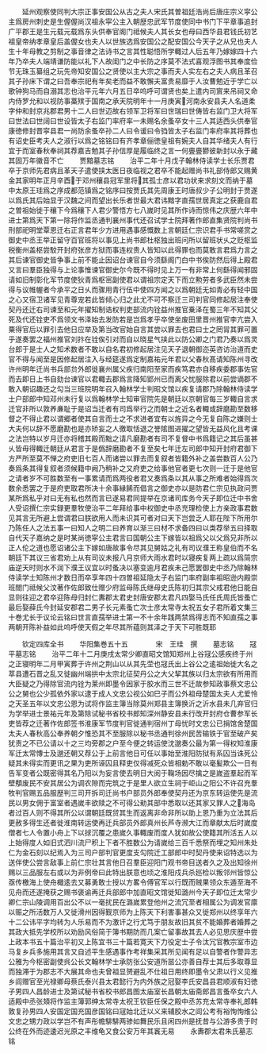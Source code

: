 <!-- { "loadSidebar": true } -->
　　延州观察使同判大宗正事安国公从古之夫人宋氏其曽祖廷浩尚后唐庄宗义寜公主爲房州刺史是生偓偓尚汉祖永寜公主入朝歴忠武军节度使同中书门下平章事追封广平郡王是生元载元载爲东头供奉官阁门祗候夫人其长女也母曰西华县君钱氏初艺祖皇帝纳孝章皇后盖偓女也夫人以世族选爲安国公之配安国公今天子之从兄也夫人生十年母教之剪制之事音律之法诗书之言其性聪悟所学輙过人后五年乃嫁嫁四十六年乃卒夫人端靖谦防能以礼下人故闺门之中长防之序莫不法式喜观浮图书其奉度俭节无珠玉纂组之玩先帝知安国公之贤使以主大宗之事而夫人实左右之夫人病且革召其子孙床下谓之曰吾奉宗祀有年矣老而益不敢懈夫富贵易靡于人汝曹勉近于学亡以歌钟狗马而自溺其志也治平元年六月五日卒呜呼可谓贤也矣上遣内司賔来吊祠又命内侍罗允和以视防事藁殡于国南之承天院明年十一月庚寅河南永安县夫人名道柔字仲和封京兆郡君男十二人曰世迈故右领军卫将军曰世瑞曰世俦皆右监门卫大将军曰世法曰世阔曰世设皆太子右监门率府率一未赐名余蚤卒女十三人其适西头供奉官康徳修封晋寜县君一尚防余蚤卒孙二人曰令谖曰令驺皆太子右监门率府率其将葬也有诏史臣考夫人之淑行以爲之铭铭曰有齐孝章俪徳皇祖有婉夫人自其华绪夫人有行宜于而室春秋奉祠其荐嘉吉勉其子孙信厚是履临终之言一何亹亹鬰彼新封以永于藏其固万年徽音不亡
　　贾黯墓志铭
　　治平二年十月戊子翰林侍读学士长乐贾君卒于京师先君病且革天子遣使挟太医日夜临视之君卒不能起赠尚书礼部侍郎又赐黄金其家明年正月辛酉于邓州穰县冠军里将其孤士彦以君功状来求刻文而纳于墓中太原王珪爲之序成都范镇爲之铭序曰按贾氏其先周康王时唐叔少子公明封于贾遂以爲氏其后始显于汉魏之间而望出长乐者世最大君讳黯字直孺世居真定之获鹿自君之曽祖始徙于穰下今爲穰下人君少警悟方七八嵗时见其所作诗而惊伟之庆歴六年中进士第爲天下第一除将作监丞通判襄州事代还召试学士院拜著作郎直集贤院判尚书刑部祀明堂覃恩迁右正言君年少方进用遇事感慨数上言朝廷仁宗识君手书常嗟赏之御史中丞王举正留守百官班将以事见上尚书郎杜枢独出班问所以留班状乆之贬枢监税衡州盖枢尝駮开封府张彦方狱而事连权贵人皆知以此得罪也而莫敢言君爲力言之其后谏官御史皆争事上前不能止因诏台谏官自今须繇阁门白中书俟防然后得上殿君又言曰羣臣独得与上论事惟谏官御史尔今既不得时见上万一有非常上何繇得闻邪固请如旧制彰化军节度使狄青爲枢宻副使君以谓祖宗定天下而立勲劳者多武臣然未尝得与议帷幄者今承平之日乆而骤用青行伍中使四方闻之以爲朝廷无如青必有轻中国之心又宿卫诸军见青尊宠若此皆倾心归之此尤不可不察迁三司判官同修起居注奉使契丹还迁右司谏至和元年擢知制诰权判吏部流内铨益州推官乗泽在蜀三年不知其父死及代还铨吏不爲领文书泽始去发防若是岂爲孝乎卒使坐废田里晋州推官李亢尝入粟得官后以罪引去他日应举及第当改官始自言其尝以罪去也君曰士之罔冐其罪可置乎遂奏罢之福州推官刘抃在铨俟引对而自以晓星气挟此以防公卿之门君乃奏以爲灵台郎于是士人之知术数者不敢以自名君初修起居注见天子退朝御迩英咨访治道而史官不得与闻至是因修起居注入与经筵遂爲定制嘉祐元年君以父春秋髙请知陈州寻改许州明年迁尚书兵部贠外郎徙襄州属父疾归南阳至家而疾笃君亦自移疾委郡事佐官而去即日上书自劾台谏官以君輙去郡爲言降知郢州已而离父忧服除君以前尝谪郡不敢入朝诏趣还之勾当三班院明年召入翰林学士判昭文馆以疾复请郡乃除翰林侍读学士户部郎中知邓州未行复以爲翰林学士知审官院先是朝廷以京朝官每三岁輙自言求迁官非所以敦养亷耻于是诏当迁者有司爲举行之而朝士之近名者輙或辞磨勘至数移督之不得止君以谓郷者使其自言而士之不求进者宜有以旌异之今无复自陈之嫌则士大夫何以辞不愿磨勘也是亦矫妄之人徼取恬退之誉隂图进擢之望皆无益风化且考课之法岂特以岁月迁亦将稽其殿而黜之请凡磨勘者有司不复督中书爲籍记之其后虽甚乆皆毋得輙迁朝廷从君言于是僞辞磨勘者不复至矣七年迁左司郎中知开封府君御下方严所至莫不惮之府吏旧七百人而诸尝以罪去而复叙者皆籍外补之盖尝数百人公乃奏爲条其得复叙者须候籍中阙乃稍补之又府吏之给事他官者更七次则一迁于是他官之请者岁不可胜数至有一事累请而爲两役者君又奏爲条以其从事之所难者始得爲次数余悉罢之于是府吏取君所决十余事縁餙而倡言之御史亦以是防君仁宗见执政问贾某所爲私乎对曰无有私也然而言已遂易君同提举在京诸司库务今天子即位迁中书舍人受诏撰仁宗实録更羣牧使治平二年拜给事中权御史中丞充理检使上方亲政事君数见其言无所避上尝谓君曰朕欲用人而未识其可者对曰天下岂尝乏人耶在陛下所用尔乃陈任人之法五事一曰知人之明二曰养育以渐三曰材不求备四曰以类荐举五曰择取自代天子嘉纳之是时某尚徳寜公主君言曰国朝公主下嫁皆以祖爲父以父爲兄非所以正人伦之道也愿诏诸公主下嫁如唐故事令尽其见舅姑之礼有司议濮王称皇伯而不名朝廷下其议三省君劝上从有司议未报八月京师大雨水君时以寝疾复两上疏以爲简宗庙逆天时则水不润下濮王议宜以时蚤决以塞变逾月君疾未己愿罢御史中丞乃除翰林侍读学士知陈州才数日而卒享年四十四曽祖延隐太子右监门率府副率祖昭逊内殿崇班閤门祗候父汶著作佐郎致仕赠少府监母陈氏继母史氏陈初归其宗父戒君他日能自显则往迎之君卒迎陈母归封仁夀郡太君史封唐安郡太君凡四娶马氏任氏周氏皆蚤亡最后娶薛氏今封延安郡君二男子长元素蚤亡次士彦太常寺太祝五女子君所着文集三十巻尤长于议论云铭曰世言直孺举进士第一不十余年践两禁爲得志而不知直孺之事两朝开陈补益如此呜呼使天假之年尽其所蕴则其泽之于天下可胜既耶















　　钦定四库全书
　　华阳集巻五十五　　　　宋　王珪　撰
　　墓志铭
　　冦平墓志铭
　　治平二年十二月庚戌太常少卿直昭文馆知郑州上谷冦公感疾终于州之正寝明年二月甲寅葬于许州之荆山以从其先茔也冦氏出上谷公之逺祖始徙大名之萃县遭石晋之乱又徙幽州端拱中太宗北征契丹公之大父挈其族以归太宗欲有所用而大臣疑之乃得除官流内铨为莱州即墨令因家于胶水而三世不迁故参知政事蔡文忠公公之舅也公少孤依外家以逮于成人文忠公视公如巳子而公外祖母楚国太夫人尤爱怜之天圣五年以文忠公恩为试将作监主簿当除莫州郑县主簿换沂之沂水县未几弃官归为学举进士景祐元年及第除试秘书省校书郎知深州静安县未行改开封府仓曹参军长吏皆荐之迁著作佐郎签书淮康军节度判官徙通判宿州丁母忧时文忠公已捐馆舍楚国太夫人春秋高公奉养朝夕惟恐其不至服除以秘书丞通判徐州民苦输铁于官至破产矣犹责之不已公请以十之三均旁郡之户至今便之转运使沈邈奏公最为第一得权知淮康军迁太常慱士及邈还朝又荐公于上前言他日可任以事始至淮阳防狱有系囚当诛死公疑其未得实而更讯之果为吏所诬囚且释吏仅得减死众皆相勅不敢以毫髪欺公一日有告军变者公既密得其名乃阳以为妄言使去明日大阅于鞠场因尽擒之是嵗盗羣起而军壁頺废民不安其居公为调农隙而完筑之于是里人欲立生祠于岠山之阳公不许召充羣牧判官赐五品服歴判三司开拆司迁尚书户部员外郎奉使契丹还为京东转运使先是流民以男女佣于富室者遇嵗丰欲赎之不可得公勑其部中悉取以还其家又罪人之海岛者过百人则不得其所公以谓朝廷既贷其生而返离非命非所以助上恩乃重为立法其后更赦多得生还者徙淮南转运使再迁兵部员外郎真州长芦寺濒大江而章献太后时嵗度僧者七人令置小舟上下以捄沉覆之患嵗久事輙废而度人犹如故公使籍其所活五人以上始得度人如旧式泗川流尸积上下者不胜数公为请嵗给三百千悉祭而埋之知州朱处仁为金石刻以纪焉入为三司户部判官更度支勾院迁工部郎中时契丹使来诏特选以为送伴使公尝言敌事上前仁宗壮其言他日召羣臣迎阳门观书帝目送者久之及出知徐州赐以三品服左右或以为非例帝曰此特出朕意也顷之淮阳戍兵杀廵检以叛邻州皆惊公亟传檄海上使舟檝逺去又募勇敢士授以方畧令傅官军以行既而贼果领众东遁至海不见舟而还遂掩获之赐书褒谕再迁兵部郎中加直昭文馆徙知潞州今天子即位迁太常少卿仁宗山陵调用百出公不以一毫扰民在潞嵗累登他州之流冗至者相属公为调发官廪以赈之所活数万人又徙滑州因得觐京师为上陈天下利害事甚众又徙郑州以终享年六十二公讳平字均转为人乐易而不为激讦之行尤笃于朋友故旧其贫不能婚葬者婚葬之其政大抵先学校所以劝励风俗简于簿书期防而几案亡留事故其去人必见思庆歴中尝上政本书五十篇治平初又上陈宜书三十篇若寛天下力役定士子令汰冗官教宗室市边马复乡兵多施用其言又自述平生感遇事作考祥集采其所见闻有足以自警者作警异志公雅为今枢密副使呉公长文翰林学士承防张公安道所噐公亦善自荐士其后多取尊显而独滞于为郡志不大展其命也夫曾祖显赟避乱不仕祖日用终即墨令父肃以行义见推乡闾赠官至光禄卿母蔡氏泰兴县太君懿行为内外族之冠娶李氏安昌县君顺淑有妇徳子男四人昌龄进士及第试秘书省校书郎昌图太庙室长昌朝太庙斋郎昌言蚤卒女六人适殿中丞张頍将作监主簿郭绅太常寺太祝王钦臣任保之殿中丞苏充太常寺奉礼郎韩敦复孙男四人安国定国充国彦国铭曰冦始北迁以义来辅胶水之闾公考有裕恂恂维公文忠之甥力政以学岂不有声彤幨騑騑两骖如舞民乐且闲四州是抚昔与公游多贵于时公终在外而迹逶迟光原之丰维龟又食公安万年其竁无易
　　永夀郡太君朱氏墓志铭
